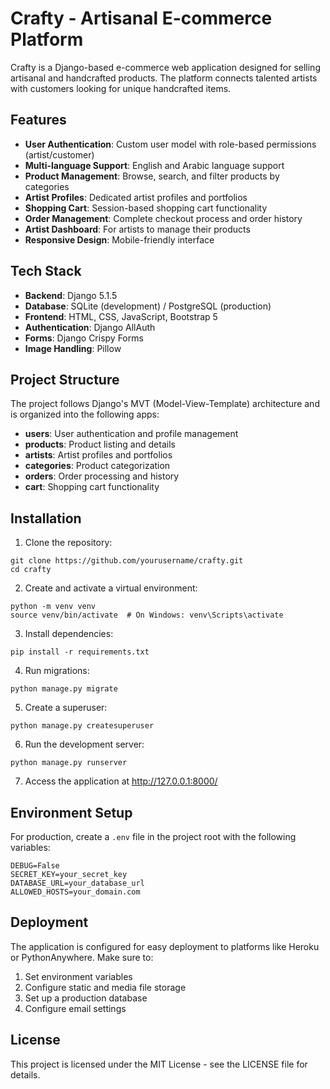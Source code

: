 # Crafty - Artisanal E-commerce Platform

Crafty is a Django-based e-commerce web application designed for selling artisanal and handcrafted products. The platform connects talented artists with customers looking for unique handcrafted items.

## Features

- **User Authentication**: Custom user model with role-based permissions (artist/customer)
- **Multi-language Support**: English and Arabic language support
- **Product Management**: Browse, search, and filter products by categories
- **Artist Profiles**: Dedicated artist profiles and portfolios
- **Shopping Cart**: Session-based shopping cart functionality
- **Order Management**: Complete checkout process and order history
- **Artist Dashboard**: For artists to manage their products
- **Responsive Design**: Mobile-friendly interface

## Tech Stack

- **Backend**: Django 5.1.5
- **Database**: SQLite (development) / PostgreSQL (production)
- **Frontend**: HTML, CSS, JavaScript, Bootstrap 5
- **Authentication**: Django AllAuth
- **Forms**: Django Crispy Forms
- **Image Handling**: Pillow

## Project Structure

The project follows Django's MVT (Model-View-Template) architecture and is organized into the following apps:

- **users**: User authentication and profile management
- **products**: Product listing and details
- **artists**: Artist profiles and portfolios
- **categories**: Product categorization
- **orders**: Order processing and history
- **cart**: Shopping cart functionality

## Installation

1. Clone the repository:
```
git clone https://github.com/yourusername/crafty.git
cd crafty
```

2. Create and activate a virtual environment:
```
python -m venv venv
source venv/bin/activate  # On Windows: venv\Scripts\activate
```

3. Install dependencies:
```
pip install -r requirements.txt
```

4. Run migrations:
```
python manage.py migrate
```

5. Create a superuser:
```
python manage.py createsuperuser
```

6. Run the development server:
```
python manage.py runserver
```

7. Access the application at http://127.0.0.1:8000/

## Environment Setup

For production, create a `.env` file in the project root with the following variables:
```
DEBUG=False
SECRET_KEY=your_secret_key
DATABASE_URL=your_database_url
ALLOWED_HOSTS=your_domain.com
```

## Deployment

The application is configured for easy deployment to platforms like Heroku or PythonAnywhere. Make sure to:

1. Set environment variables
2. Configure static and media file storage
3. Set up a production database
4. Configure email settings

## License

This project is licensed under the MIT License - see the LICENSE file for details.
